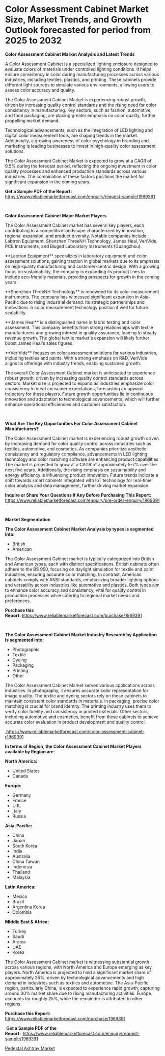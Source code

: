 <p><h1>Color Assessment Cabinet Market Size, Market Trends, and Growth Outlook forecasted for period from 2025 to 2032</h1></p><p><strong>Color Assessment Cabinet Market Analysis and Latest Trends</strong></p>
<p><p>A Color Assessment Cabinet is a specialized lighting enclosure designed to evaluate colors of materials under controlled lighting conditions. It helps ensure consistency in color during manufacturing processes across various industries, including textiles, plastics, and printing. These cabinets provide different light sources to simulate various environments, allowing users to assess color accuracy and quality.</p><p>The Color Assessment Cabinet Market is experiencing robust growth, driven by increasing quality control standards and the rising need for color consistency in manufacturing. Key sectors, such as fashion, automotive, and food packaging, are placing greater emphasis on color quality, further propelling market demand. </p><p>Technological advancements, such as the integration of LED lighting and digital color measurement tools, are shaping trends in the market. Additionally, a growing awareness of color psychology in branding and marketing is leading businesses to invest in high-quality color assessment solutions. </p><p>The Color Assessment Cabinet Market is expected to grow at a CAGR of 9.5% during the forecast period, reflecting the ongoing investment in color quality processes and enhanced production standards across various industries. The combination of these factors positions the market for significant expansion in the coming years.</p></p>
<p><strong>Get a Sample PDF of the Report:&nbsp;</strong> <a href="https://www.reliablemarketforecast.com/enquiry/request-sample/1969391?utm_campaign=3511&utm_medium=2&utm_source=Github&utm_content=ia&utm_term=05042025&utm_id=color-assessment-cabinet">https://www.reliablemarketforecast.com/enquiry/request-sample/1969391</a></p>
<p>&nbsp;</p>
<p><strong>Color Assessment Cabinet Major Market Players</strong></p>
<p><p>The Color Assessment Cabinet market has several key players, each contributing to a competitive landscape characterized by innovation, regional expansion, and product diversity. Notable companies include Labtron Equipment, Shenzhen ThreeNH Technology, James Heal, VeriVide, PCE Instruments, and Biuged Laboratory Instruments (Guangzhou).</p><p>**Labtron Equipment** specializes in laboratory equipment and color assessment solutions, gaining traction in global markets due to its emphasis on high-quality manufacturing and customer-centric design. With a growing focus on sustainability, the company is expanding its product lines to include eco-friendly materials, providing prospects for growth in the coming years.</p><p>**Shenzhen ThreeNH Technology** is renowned for its color measurement instruments. The company has witnessed significant expansion in Asia-Pacific due to rising industrial demand. Its strategic partnerships and innovations in color measurement technology position it well for future scalability.</p><p>**James Heal** is a distinguished name in fabric testing and color assessment. This company benefits from strong relationships with textile manufacturers and growing interest in quality assurance, leading to steady revenue growth. The global textile market's expansion will likely further boost James Heal's sales figures.</p><p>**VeriVide** focuses on color assessment solutions for various industries, including textiles and paints. With a strong emphasis on R&D, VeriVide aligns its offerings with industry trends, enabling sustained growth.</p><p>The overall Color Assessment Cabinet market is anticipated to experience robust growth, driven by increasing quality control standards across sectors. Market size is projected to expand as industries emphasize color consistency to meet consumer expectations, forecasting an upward trajectory for these players. Future growth opportunities lie in continuous innovation and adaptation to technological advancements, which will further enhance operational efficiencies and customer satisfaction.</p></p>
<p>&nbsp;</p>
<p><strong>What Are The Key Opportunities For Color Assessment Cabinet Manufacturers?</strong></p>
<p><p>The Color Assessment Cabinet market is experiencing robust growth driven by increasing demand for color quality control across industries such as textiles, automotive, and cosmetics. As companies prioritize aesthetic consistency and regulatory compliance, advancements in LED lighting technology and color matching software are enhancing product capabilities. The market is projected to grow at a CAGR of approximately 5-7% over the next five years. Additionally, the rising emphasis on sustainability and energy efficiency is influencing product innovation. Future trends indicate a shift towards smart cabinets integrated with IoT technology for real-time color analysis and data management, further driving market expansion.</p></p>
<p><strong>Inquire or Share Your Questions If Any Before Purchasing This Report:</strong> <a href="https://www.reliablemarketforecast.com/enquiry/pre-order-enquiry/1969391?utm_campaign=3511&utm_medium=2&utm_source=Github&utm_content=ia&utm_term=05042025&utm_id=color-assessment-cabinet">https://www.reliablemarketforecast.com/enquiry/pre-order-enquiry/1969391</a></p>
<p>&nbsp;</p>
<p><strong>Market Segmentation</strong></p>
<p><strong>The Color Assessment Cabinet Market Analysis by types is segmented into:</strong></p>
<p><ul><li>British</li><li>American</li></ul></p>
<p><p>The Color Assessment Cabinet market is typically categorized into British and American types, each with distinct specifications. British cabinets often adhere to the BS 950, focusing on daylight simulation for textile and paint industries, ensuring accurate color matching. In contrast, American cabinets comply with ANSI standards, emphasizing broader lighting options and versatility across industries like automotive and plastics. Both types aim to enhance color accuracy and consistency, vital for quality control in production processes while catering to regional market needs and preferences.</p></p>
<p><strong>Purchase this Report:&nbsp;</strong><a href="https://www.reliablemarketforecast.com/purchase/1969391?utm_campaign=3511&utm_medium=2&utm_source=Github&utm_content=ia&utm_term=05042025&utm_id=color-assessment-cabinet">https://www.reliablemarketforecast.com/purchase/1969391</a></p>
<p>&nbsp;</p>
<p><strong>The Color Assessment Cabinet Market Industry Research by Application is segmented into:</strong></p>
<p><ul><li>Photographic</li><li>Textile</li><li>Dyeing</li><li>Packaging</li><li>Printing</li><li>Other</li></ul></p>
<p><p>The Color Assessment Cabinet Market serves various applications across industries. In photography, it ensures accurate color representation for image quality. The textile and dyeing sectors rely on these cabinets to maintain consistent color standards in materials. In packaging, precise color matching is crucial for brand identity. The printing industry uses them to verify color fidelity and consistency in printed materials. Other sectors, including automotive and cosmetics, benefit from these cabinets to achieve accurate color evaluation in product development and quality control.</p></p>
<p><a href="https://www.reliablemarketforecast.com/color-assessment-cabinet-r1969391?utm_campaign=3511&utm_medium=2&utm_source=Github&utm_content=ia&utm_term=05042025&utm_id=color-assessment-cabinet">&nbsp;https://www.reliablemarketforecast.com/color-assessment-cabinet-r1969391</a></p>
<p><strong>In terms of Region, the Color Assessment Cabinet Market Players available by Region are:</strong></p>
<p>
    <p> <strong> North America: </strong>
        <ul>
            <li>United States</li>
            <li>Canada</li>
        </ul>
        </p> 
    <p> <strong> Europe: </strong>
        <ul>
            <li>Germany</li>
            <li>France</li>
            <li>U.K.</li>
            <li>Italy</li>
            <li>Russia</li>
        </ul>
        </p> 
    <p> <strong> Asia-Pacific: </strong>
        <ul>
            <li>China</li>
            <li>Japan</li>
            <li>South Korea</li>
            <li>India</li>
            <li>Australia</li>
            <li>China Taiwan</li>
            <li>Indonesia</li>
            <li>Thailand</li>
            <li>Malaysia</li>
        </ul>
        </p> 
    <p> <strong> Latin America: </strong>
        <ul>
            <li>Mexico</li>
            <li>Brazil</li>
            <li>Argentina Korea</li>
            <li>Colombia</li>
        </ul>
        </p> 
    <p> <strong> Middle East & Africa: </strong>
        <ul>
            <li>Turkey</li>
            <li>Saudi</li>
            <li>Arabia</li>
            <li>UAE</li>
            <li>Korea</li>
        </ul>
    </p>
    </p>
<p><p>The Color Assessment Cabinet market is witnessing substantial growth across various regions, with North America and Europe emerging as key players. North America is projected to hold a significant market share of approximately 35%, driven by technological advancements and high demand in industries such as textiles and automotive. The Asia-Pacific region, particularly China, is expected to experience rapid growth, capturing around 30% market share due to rising manufacturing activities. Europe accounts for roughly 25%, while the remainder is attributed to other regions.</p></p>
<p><strong>Purchase this Report: </strong><a href="https://www.reliablemarketforecast.com/purchase/1969391?utm_campaign=3511&utm_medium=2&utm_source=Github&utm_content=ia&utm_term=05042025&utm_id=color-assessment-cabinet">https://www.reliablemarketforecast.com/purchase/1969391</a></p>
<p>&nbsp;<strong>Get a Sample PDF of the Report:&nbsp;&nbsp;</strong><a href="https://www.reliablemarketforecast.com/enquiry/request-sample/1969391?utm_campaign=3511&utm_medium=2&utm_source=Github&utm_content=ia&utm_term=05042025&utm_id=color-assessment-cabinet">https://www.reliablemarketforecast.com/enquiry/request-sample/1969391</a></p>
<p><strong></strong></p>
<p><p><a href="https://github.com/kukolkasimo5/Market-Research-Report-List-1/blob/main/pedestal-ashtray-market.md?utm_campaign=3511&utm_medium=2&utm_source=Github&utm_content=ia&utm_term=05042025&utm_id=color-assessment-cabinet">Pedestal Ashtray Market</a></p></p>